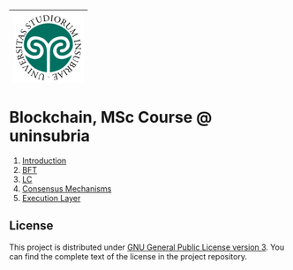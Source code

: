 | <img src="docs/uninsubria.svg" width="128"> |
| - |

# Blockchain, MSc Course @ uninsubria

1. [Introduction](dist/1_Introduction.pdf)
2. [BFT](dist/2_BFT.pdf)
3. [LC](dist/3_LC.pdf)
4. [Consensus Mechanisms](dist/4_Consensus_Mechanisms.pdf)
5. [Execution Layer](dist/5_Execution_Layer.pdf)

## License

This project is distributed under [GNU General Public License version 3](https://opensource.org/license/gpl-3-0). You can find the complete text of the license in the project repository.
